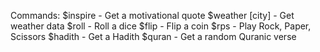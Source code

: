 Commands:
$inspire - Get a motivational quote
$weather [city] - Get weather data
$roll - Roll a dice
$flip - Flip a coin
$rps - Play Rock, Paper, Scissors
$hadith - Get a Hadith
$quran - Get a random Quranic verse
